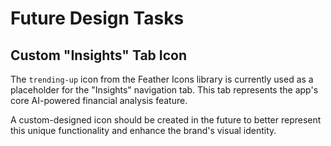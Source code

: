 # Future Design Tasks

## Custom "Insights" Tab Icon

The `trending-up` icon from the Feather Icons library is currently used as a placeholder for the "Insights" navigation tab. This tab represents the app's core AI-powered financial analysis feature.

A custom-designed icon should be created in the future to better represent this unique functionality and enhance the brand's visual identity. 